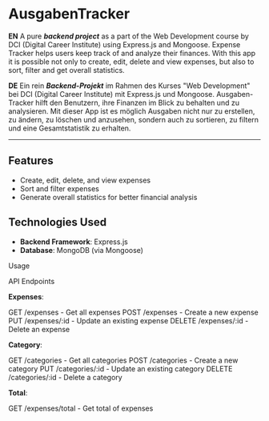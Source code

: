 # AusgabenTracker


**EN**  A pure ***backend project*** as a part of the Web Development course by DCI (Digital Career Institute) using Express.js and Mongoose.
Expense Tracker helps users keep track of and analyze their finances.
With this app it is possible not only to create, edit, delete and view expenses, but also to sort, filter and get overall statistics.


**DE**  Ein rein ***Backend-Projekt*** im Rahmen des Kurses "Web Development" bei DCI (Digital Career Institute) mit Express.js und Mongoose.
Ausgaben-Tracker hilft den Benutzern, ihre Finanzen im Blick zu behalten und zu analysieren.
Mit dieser App ist es möglich Ausgaben nicht nur zu erstellen, zu ändern, zu löschen und anzusehen, sondern auch zu sortieren, zu filtern und eine Gesamtstatistik zu erhalten.

---

## Features

- Create, edit, delete, and view expenses
- Sort and filter expenses
- Generate overall statistics for better financial analysis

## Technologies Used

- **Backend Framework**: Express.js
- **Database**: MongoDB (via Mongoose)


Usage

API Endpoints

**Expenses**:

GET	/expenses - Get all expenses
POST /expenses - Create a new expense
PUT	/expenses/:id - Update an existing expense
DELETE	/expenses/:id - Delete an expense

**Category**:

GET	/categories - Get all categories
POST /categories - Create a new category
PUT	/categories/:id - Update an existing category
DELETE	/categories/:id - Delete a category

**Total**:

GET	/expenses/total - Get total of expenses 
